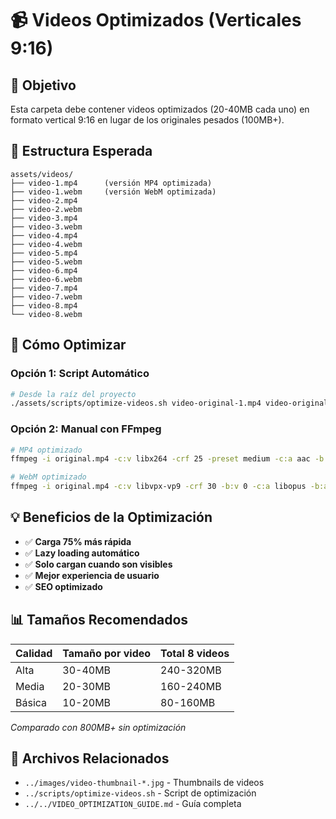# 📹 Videos Optimizados (Verticales 9:16)

## 🎯 **Objetivo**
Esta carpeta debe contener videos optimizados (20-40MB cada uno) en formato vertical 9:16 en lugar de los originales pesados (100MB+).

## 📁 **Estructura Esperada**
```
assets/videos/
├── video-1.mp4      (versión MP4 optimizada)
├── video-1.webm     (versión WebM optimizada)
├── video-2.mp4
├── video-2.webm
├── video-3.mp4
├── video-3.webm
├── video-4.mp4
├── video-4.webm
├── video-5.mp4
├── video-5.webm
├── video-6.mp4
├── video-6.webm
├── video-7.mp4
├── video-7.webm
├── video-8.mp4
└── video-8.webm
```

## 🚀 **Cómo Optimizar**

### **Opción 1: Script Automático**
```bash
# Desde la raíz del proyecto
./assets/scripts/optimize-videos.sh video-original-1.mp4 video-original-2.mp4 ...
```

### **Opción 2: Manual con FFmpeg**
```bash
# MP4 optimizado
ffmpeg -i original.mp4 -c:v libx264 -crf 25 -preset medium -c:a aac -b:a 128k video-1.mp4

# WebM optimizado  
ffmpeg -i original.mp4 -c:v libvpx-vp9 -crf 30 -b:v 0 -c:a libopus -b:a 96k video-1.webm
```

## 💡 **Beneficios de la Optimización**
- ✅ **Carga 75% más rápida**
- ✅ **Lazy loading automático**
- ✅ **Solo cargan cuando son visibles**
- ✅ **Mejor experiencia de usuario**
- ✅ **SEO optimizado**

## 📊 **Tamaños Recomendados**
| Calidad | Tamaño por video | Total 8 videos |
|---------|------------------|----------------|
| Alta    | 30-40MB         | 240-320MB     |
| Media   | 20-30MB         | 160-240MB     |
| Básica  | 10-20MB         | 80-160MB      |

*Comparado con 800MB+ sin optimización*

## 🔗 **Archivos Relacionados**
- `../images/video-thumbnail-*.jpg` - Thumbnails de videos
- `../scripts/optimize-videos.sh` - Script de optimización
- `../../VIDEO_OPTIMIZATION_GUIDE.md` - Guía completa